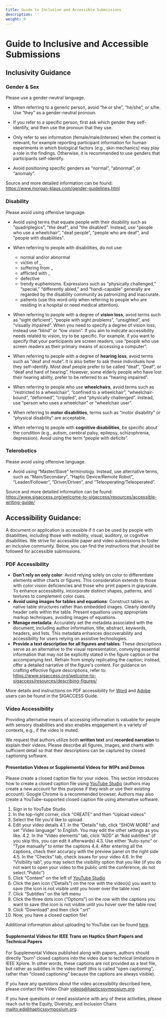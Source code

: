 ```yaml
---
title: Guide to Inclusive and Accessible Submissions
description: ''
weight: 9
---
```

# Guide to Inclusive and Accessible Submissions

## Inclusivity Guidance

### Gender & Sex

Please use a gender-neutral language. 

* When referring to a generic person, avoid “he or she”, “he/she”, or s/he. Use “they” as a gender-neutral pronoun.
 
* If you refer to a specific person, first ask which gender they self-identify, and then use the pronoun that they use. 

* Only refer to sex information (female/male/intersex) when the context is relevant, for example reporting participant information for human experiments in which biological factors (e.g.,  skin mechanics) may play a role in the findings. Otherwise, it is recommended to use genders that participants self-identify.

* Avoid positioning specific genders as “normal”, “abnormal”, or “anomaly”. 

Source and more detailed information can be found:\
<https://www.morgan-klaus.com/gender-guidelines.html>

### Disability

Please avoid using offensive language.

* Avoid using terms that equate people with their disability such as "quadriplegics", "the deaf", and "the disabled". Instead, use "people who use a wheelchair", "deaf people", "people who are deaf", and "people with disabilities".

* When referring to people with disabilities, do not use:
  * normal and/or abnormal
  * victim of _
  * suffering from _
  * afflicted with _
  * defective
  * trendy euphemisms. Expressions such as “physically challenged,” “special,” “differently abled,” and “handi-capable” generally are regarded by the disability community as patronizing and inaccurate.
  * patients (use this word only when referring to people who are residing in a hospital or need medical attention).

* When referring to people with a degree of **vision loss**, avoid terms such as “sight deficient”, “people with sight problems", “unsighted”, and “visually impaired”. When you need to specify a degree of vision loss, instead use “blind” or “low vision”. If you aim to indicate accessibility needs related to vision, try to be specific. For example, if you want to specify that your participants are screen readers, use “people who use screen readers as their primary means of accessing a computer”. 

* When referring to people with a degree of **hearing loss**, avoid terms such as “deaf and mute”. It is also better to ask these individuals how they self-identify. Most deaf people prefer to be called “deaf”, “Deaf”, or “deaf and hard of hearing”. However, some elderly people who have lost their hearing ability, prefer to be referred to as “hearing impaired”. 

* When referring to people who use **wheelchairs**, avoid terms such as “restricted to a wheelchair”, “confined to a wheelchair”, “wheelchair-bound”, “deformed”, “crippled”, and “physically challenged”. Instead, use “person who uses a wheelchair” or “wheelchair user”. 

* When referring to **motor disabilities**, terms such as “motor disability” or “physical disability” are acceptable. 

* When referring to people with **cognitive disabilities**, be specific about the condition (e.g., autism, cerebral palsy, epilepsy, schizophrenia, depression). Avoid using the term “people with deficits”.

### Telerobotics
Please avoid using offensive language. 
  * Avoid using “Master/Slave” terminology. Instead, use alternative terms, such as “Main/Secondary”, “Haptic Device/Remote Robot”, “Leader/Follower”, “Driver/Driven”, and “Teleoperating/Teleoperated”. 

Source and more detailed information can be found:\
<https://www.sigaccess.org/welcome-to-sigaccess/resources/accessible-writing-guide/>

## Accessibility Guidance:

A document or application is accessible if it can be used by people with disabilities, including those with mobility, visual, auditory, or cognitive disabilities. We strive for accessible paper and video submissions to foster an inclusive community. Below, you can find the instructions that should be followed for accessible submissions.

### PDF Accessibility

* **Don’t rely on only color**: Avoid relying solely on color to differentiate elements within charts or figures. This consideration extends to those with color vision deficiencies and those who print papers in grayscale. To enhance accessibility, incorporate distinct shapes, patterns, and textures to complement color cues.
* **Avoid using images for tables and equations**: Construct tables as native table structures rather than embedded images. Clearly identify header cells within the table. Present equations using appropriate markup techniques, avoiding images of equations.
* **Manage metadata**: Accurately set the metadata associated with the document, including author information, title, abstract, keywords, headers, and lists. This metadata enhances discoverability and accessibility for users relying on assistive technologies.
* **Provide a text description for all figures and tables**: These descriptions serve as an alternative to the visual representation, conveying essential information that may not be explicitly stated in the figure caption or the accompanying text. Refrain from simply replicating the caption; instead, offer a detailed narrative of the figure's content. For guidance on crafting effective figure descriptions, refer to:\
  <https://www.sigaccess.org/welcome-to-sigaccess/resources/describing-figures/>

More details and instructions on PDF accessibility for [Word](https://www.sigaccess.org/welcome-to-sigaccess/resources/acm-submission-with-ms-word/) and [Adobe](https://www.sigaccess.org/welcome-to-sigaccess/resources/accessible-pdf-author-guide/) users can be found in the SIGACCESS Guide. 

### Video Accessibility

Providing alternative means of accessing information is valuable for people with sensory disabilities and also enables engagement in a variety of contexts, e.g., if the video is muted. 

We request that authors utilize both **written text** and **recorded narration** to explain their videos. Please describe all figures, images, and charts with sufficient detail so that their descriptions can be captured by closed captioning software.

#### Presentation Videos or Supplemental Videos for WIPs and Demos

Please create a closed caption file for your videos. This section introduces how to create a closed caption file using [YouTube Studio](https://studio.youtube.com/channel/UCSLexDpxUfL44AB_341V3lg) (authors may create a new account for this purpose if they wish or use their existing account). Google Chrome is a recommended browser. Authors may also create a YouTube-supported closed caption file using alternative software.

1. Sign in to YouTube Studio
2. In the top-right corner, click “CREATE” and then “Upload videos”
3. Select the file you’d like to upload
4. Edit your video details
   4.1. In the “Details” tab, click “SHOW MORE” and set “Video language” to English. You may edit the other settings as you like.
   4.2. In the “Video elements” tab, click “ADD” at “Add subtitles” (if you skip this, you can edit it afterwards)
   4.3. Use either “Auto-sync” or “Type manually” to enter the captions
   4.4. After entering all the captions, check their accuracy with the preview panel on the right side
   4.5. In the “Checks” tab, check issues for your video
   4.6. In the “Visibility tab”, you may select the visibility option that you like (if you do not want to open your video to the public until the conference, do not select “Public”)
5. Click “Content” on the left of [YouTube Studio](https://studio.youtube.com/channel/UCSLexDpxUfL44AB_341V3lg)
6. Click the pen icon (“Details”) on the row with the video(s) you want to save (the icon is not visible until you hover over the table row)
7. Click “Subtitles” on the left menu
8. Click the three dots icon (“Options”) on the row with the captions you want to save (the icon is not visible until you hover over the table row)
9. Click “Download” and then click “.srt”
10. Now, you have a closed caption file!

Additional information about uploading to YouTube can be found [here](https://support.google.com/youtube/answer/57407#zippy=%2Cdetails%2Cmonetization%2Cad-suitability%2Cvideo-elements).

#### Supplemental Videos for IEEE Trans on Haptics Short Papers and Technical Papers

For Supplemental Videos published along with papers, authors should directly “burn” closed captions into the video due to technical limitations in IEEE Xplore. In other words, these captions are not provided as a text file, but rather as subtitles in the video itself (this is called “open captioning”, rather than “closed captioning” because the captions are always visible).

If you have any questions about the video accessibility described here, please contact the Video Chair [videos@hapticssymposium.org](mailto:videos@hapticssymposium.org )

If you have questions or need assistance with any of these activities, please reach out to the Equity, Diversity, and Inclusion Chairs <mailto:edi@hapticssymposium.org>.
